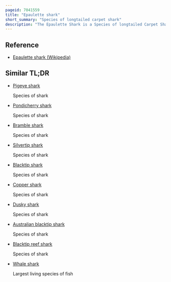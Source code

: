 ```yaml
---
pageid: 7041559
title: "Epaulette shark"
short_summary: "Species of longtailed carpet shark"
description: "The Epaulette Shark is a Species of longtailed Carpet Shark from the Hemiscylliidae Family found in shallow tropical Waters off Australia and new Guinea. The common Name of this Shark comes from the very large white-margined black Spot behind each pectoral Fin that is reminiscent of military Epaulettes. A small Species usually under 1 M long, the Epaulette Shark has a Slender Body with a short Head and broad, paddle-shaped paired Fins. The Caudal Peduncle has approximately half the Shark's Length. Adults are light brown above, with scattered darker spots and indistinct saddles."
---
```


## Reference

- [Epaulette shark (Wikipedia)](https://en.wikipedia.org/?curid=7041559)

## Similar TL;DR

- [Pigeye shark](/tldr/en/pigeye-shark)

  Species of shark

- [Pondicherry shark](/tldr/en/pondicherry-shark)

  Species of shark

- [Bramble shark](/tldr/en/bramble-shark)

  Species of shark

- [Silvertip shark](/tldr/en/silvertip-shark)

  Species of shark

- [Blacktip shark](/tldr/en/blacktip-shark)

  Species of shark

- [Copper shark](/tldr/en/copper-shark)

  Species of shark

- [Dusky shark](/tldr/en/dusky-shark)

  Species of shark

- [Australian blacktip shark](/tldr/en/australian-blacktip-shark)

  Species of shark

- [Blacktip reef shark](/tldr/en/blacktip-reef-shark)

  Species of shark

- [Whale shark](/tldr/en/whale-shark)

  Largest living species of fish
